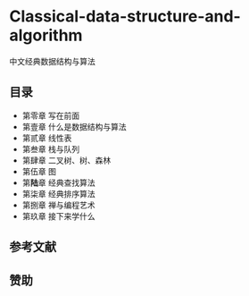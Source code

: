 # Classical-data-structure-and-algorithm
中文经典数据结构与算法

## 目录
- 第零章 写在前面
- 第壹章 什么是数据结构与算法
- 第贰章 线性表
- 第叁章 栈与队列
- 第肆章 二叉树、树、森林
- 第伍章 图
- 第**陆**章 经典查找算法
- 第柒章 经典排序算法
- 第捌章 禅与编程艺术
- 第玖章 接下来学什么

## 参考文献

## 赞助